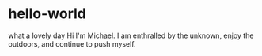 # hello-world
what a lovely day
Hi I'm Michael.
I am enthralled by the unknown, enjoy the outdoors, and continue to push myself.
